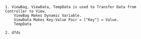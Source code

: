 	1. ViewBag, ViewData, TempData is used to Transfer Data from Controller to View.
		ViewBag Makes Dynamic Variable.
		ViewData Makes Key-Value Pair = ["Key"] = Value.
		TempData 

	2. dfds 